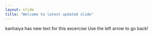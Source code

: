 ```yaml
---
layout: slide
title: "Welcome to latest updated slide"
---
```

kanhaiya has new text for this excercise
Use the left arrow to go back!
